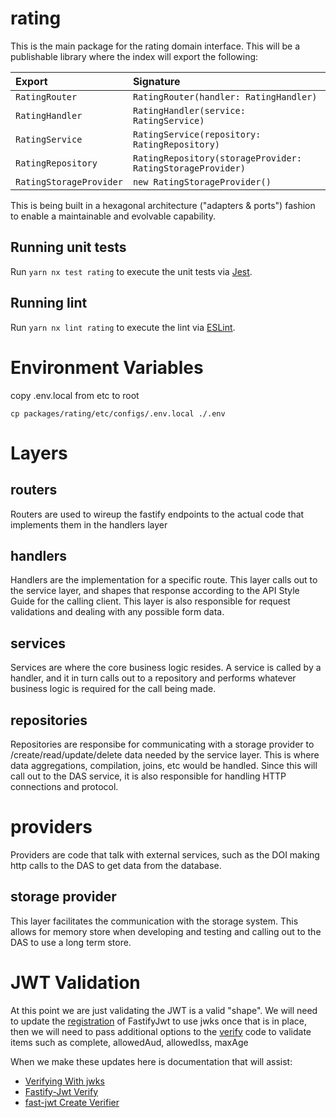 # rating

This is the main package for the rating domain interface. This will be a
publishable library where the index will export the following:

| Export                  | Signature                                                  |
| :---------------------- | :--------------------------------------------------------- |
| `RatingRouter`          | `RatingRouter(handler: RatingHandler)`                     |
| `RatingHandler`         | `RatingHandler(service: RatingService)`                    |
| `RatingService`         | `RatingService(repository: RatingRepository)`              |
| `RatingRepository`      | `RatingRepository(storageProvider: RatingStorageProvider)` |
| `RatingStorageProvider` | `new RatingStorageProvider()`                              |

This is being built in a hexagonal architecture ("adapters & ports") fashion
to enable a maintainable and evolvable capability.

## Running unit tests

Run `yarn nx test rating` to execute the unit tests via [Jest](https://jestjs.io).

## Running lint

Run `yarn nx lint rating` to execute the lint via [ESLint](https://eslint.org/).

# Environment Variables

copy .env.local from etc to root

```
cp packages/rating/etc/configs/.env.local ./.env
```

# Layers

## routers

Routers are used to wireup the fastify endpoints to the actual code that implements them in the handlers layer

## handlers

Handlers are the implementation for a specific route. This layer calls out to the service layer, and shapes that response according to the API Style Guide for the calling client. This layer is also responsible for request validations and dealing with any possible form data.

## services

Services are where the core business logic resides. A service is called by a handler, and it in turn calls out to a repository and performs whatever business logic is required for the call being made.

## repositories

Repositories are responsibe for communicating with a storage provider to /create/read/update/delete data needed by the service layer. This is where data aggregations, compilation, joins, etc would be handled. Since this will call out to the DAS service, it is also responsible for handling HTTP connections and protocol.

# providers

Providers are code that talk with external services, such as the DOI making http calls to the DAS to get data from the database.

## storage provider

This layer facilitates the communication with the storage system. This allows for memory store when developing and testing and calling out to the DAS to use a long term store.

# JWT Validation

At this point we are just validating the JWT is a valid "shape". We will need to update the [registration](https://github.com/coe/apip-mktpl-das-rating/blob/main/src/providers/jwt/jwtProvider.ts#L9) of FastifyJwt to use jwks once that is in place, then we will need to pass additional options to the [verify](https://github.com/coe/apip-mktpl-das-rating/blob/main/src/providers/jwt/jwtProvider.ts#L15) code to validate items such as complete, allowedAud, allowedIss, maxAge

When we make these updates here is documentation that will assist:

-   [Verifying With jwks](https://github.com/fastify/fastify-jwt#verifying-with-jwks)
-   [Fastify-Jwt Verify](https://github.com/fastify/fastify-jwt#verify)
-   [fast-jwt Create Verifier](https://github.com/nearform/fast-jwt#createverifier)
